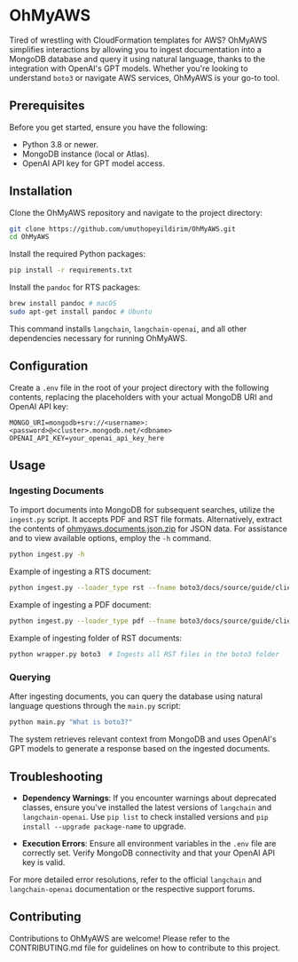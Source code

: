 # OhMyAWS

Tired of wrestling with CloudFormation templates for AWS? OhMyAWS simplifies interactions by allowing you to ingest documentation into a MongoDB database and query it using natural language, thanks to the integration with OpenAI's GPT models. Whether you're looking to understand `boto3` or navigate AWS services, OhMyAWS is your go-to tool.

## Prerequisites

Before you get started, ensure you have the following:

- Python 3.8 or newer.
- MongoDB instance (local or Atlas).
- OpenAI API key for GPT model access.

## Installation

Clone the OhMyAWS repository and navigate to the project directory:

```bash
git clone https://github.com/umuthopeyildirim/OhMyAWS.git
cd OhMyAWS
```

Install the required Python packages:

```bash
pip install -r requirements.txt
```

Install the `pandoc` for RTS packages:

```bash
brew install pandoc # macOS
sudo apt-get install pandoc # Ubuntu
```

This command installs `langchain`, `langchain-openai`, and all other dependencies necessary for running OhMyAWS.

## Configuration

Create a `.env` file in the root of your project directory with the following contents, replacing the placeholders with your actual MongoDB URI and OpenAI API key:

```plaintext
MONGO_URI=mongodb+srv://<username>:<password>@<cluster>.mongodb.net/<dbname>
OPENAI_API_KEY=your_openai_api_key_here
```

## Usage

### Ingesting Documents

To import documents into MongoDB for subsequent searches, utilize the `ingest.py` script. It accepts PDF and RST file formats. Alternatively, extract the contents of [ohmyaws.documents.json.zip](ohmyaws.documents.json.zip) for JSON data. For assistance and to view available options, employ the `-h` command.

```bash
python ingest.py -h
```

Example of ingesting a RTS document:

```bash
python ingest.py --loader_type rst --fname boto3/docs/source/guide/clients.rst
```

Example of ingesting a PDF document:

```bash
python ingest.py --loader_type pdf --fname boto3/docs/source/guide/clients.pdf
```

Example of ingesting folder of RST documents:

```bash
python wrapper.py boto3  # Ingests all RST files in the boto3 folder
```

### Querying

After ingesting documents, you can query the database using natural language questions through the `main.py` script:

```bash
python main.py "What is boto3?"
```

The system retrieves relevant context from MongoDB and uses OpenAI's GPT models to generate a response based on the ingested documents.

## Troubleshooting

- **Dependency Warnings**: If you encounter warnings about deprecated classes, ensure you've installed the latest versions of `langchain` and `langchain-openai`. Use `pip list` to check installed versions and `pip install --upgrade package-name` to upgrade.

- **Execution Errors**: Ensure all environment variables in the `.env` file are correctly set. Verify MongoDB connectivity and that your OpenAI API key is valid.

For more detailed error resolutions, refer to the official `langchain` and `langchain-openai` documentation or the respective support forums.

## Contributing

Contributions to OhMyAWS are welcome! Please refer to the CONTRIBUTING.md file for guidelines on how to contribute to this project.
